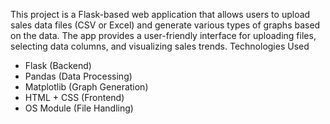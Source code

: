 This project is a Flask-based web application that allows users to upload sales data files (CSV or Excel) and generate various types of graphs based on the data.
The app provides a user-friendly interface for uploading files, selecting data columns, and visualizing sales trends.
Technologies Used
* Flask (Backend)
* Pandas (Data Processing)
* Matplotlib (Graph Generation)
* HTML + CSS (Frontend)
* OS Module (File Handling)
